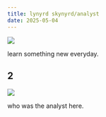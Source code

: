 ```yaml
---
title: lynyrd skynyrd/analyst
date: 2025-05-04
---
```


![](https://i.imgur.com/NlDK4zF.png)

learn something new everyday.

## 2

![](https://i.imgur.com/dDvCRGK.png)

who was the analyst here.